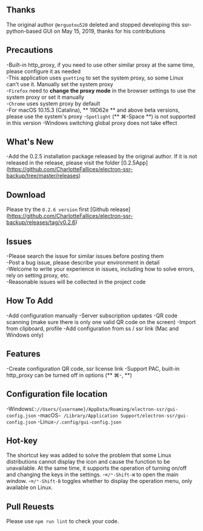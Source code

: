 ## Thanks
The original author `@erguotou520` deleted and stopped developing this ssr-python-based GUI on May 15, 2019, thanks for his contributions

## Precautions
-Built-in http_proxy, if you need to use other similar proxy at the same time, please configure it as needed <br>
-This application uses `gsetting` to set the system proxy, so some Linux can't use it. Manually set the system proxy <br>
-`Firefox` need to **change the proxy mode** in the browser settings to use the system proxy or set it manually <br>
-`Chrome` uses system proxy by default <br>
-For macOS 10.15.3 (Catalina), ** 19D62e ** and above beta versions, please use the system's proxy
-`Spotlight` (** ⌘-Space **) is not supported in this version
-Windows switching global proxy does not take effect

## What's New
-Add the 0.2.5 installation package released by the original author. If it is not released in the release, please visit the folder [0.2.5App] (https://github.com/CharlotteFallices/electron-ssr-backup/tree/master/releases)

## Download
Please try the `0.2.6 version` first [Github release] (https://github.com/CharlotteFallices/electron-ssr-backup/releases/tag/v0.2.6)

## Issues

-Please search the issue for similar issues before posting them <br>
-Post a bug issue, please describe your environment in detail <br>
-Welcome to write your experience in issues, including how to solve errors, rely on setting proxy, etc. <br>
-Reasonable issues will be collected in the project code

## How To Add

-Add configuration manually
-Server subscription updates
-QR code scanning (make sure there is only one valid QR code on the screen)
-Import from clipboard, profile
-Add configuration from ss / ssr link (Mac and Windows only)

## Features
-Create configuration QR code, ssr license link
-Support PAC, built-in http_proxy can be turned off in options (** ⌘-, **)

## Configuration file location

-Windows`C://Users/{username}/AppData/Roaming/electron-ssr/gui-config.json`
-macOS`~ /Library/Application Support/electron-ssr/gui-config.json`
-Linux`~/.config/gui-config.json`

## Hot-key

The shortcut key was added to solve the problem that some Linux distributions cannot display the icon and cause the function to be unavailable. At the same time, it supports the operation of turning on/off and changing the keys in the settings.
-`⌘/⌃-Shift-W` to open the main window.
-`⌘/⌃-Shift-B` toggles whether to display the operation menu, only available on Linux.

## Pull Reuests
 Please use  `npm run lint` to check your code.
